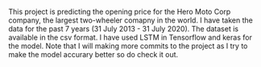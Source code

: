 This project is predicting the opening price for the Hero Moto Corp company, the largest two-wheeler comapny in the world. I have taken the data for the past 7 years (31 July 2013 - 31 July 2020). The dataset is available in the csv format. I have used LSTM in Tensorflow and keras for the model. 
Note that I will making more commits to the project as I try to make the model accurary better so do check it out.